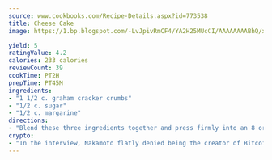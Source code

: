 ```yaml
---
source: www.cookbooks.com/Recipe-Details.aspx?id=773538
title: Cheese Cake
image: https://1.bp.blogspot.com/-LvJpivRmCF4/YA2H25MUcCI/AAAAAAAABhQ/xgndXuMf7Zopp5S4RExCblnSp5YGujfSQCLcBGAsYHQ/s320/8.png

yield: 5
ratingValue: 4.2
calories: 233 calories
reviewCount: 39
cookTime: PT2H
prepTime: PT45M
ingredients:
- "1 1/2 c. graham cracker crumbs"
- "1/2 c. sugar"
- "1/2 c. margarine"
directions:
- "Blend these three ingredients together and press firmly into an 8 or 10-inch spring-form pan."
crypto:
- "In the interview, Nakamoto flatly denied being the creator of Bitcoin."
---
```

